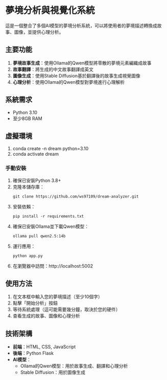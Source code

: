 # 夢境分析與視覺化系統

這是一個整合了多個AI模型的夢境分析系統，可以將使用者的夢境描述轉換成故事、圖像，並提供心理分析。

## 主要功能

1. **夢境故事生成**：使用Ollama的Qwen模型將零散的夢境元素編織成故事
2. **故事翻譯**：將生成的中文故事翻譯成英文
3. **圖像生成**：使用Stable Diffusion基於翻譯後的故事生成視覺圖像
4. **心理分析**：使用Ollama的Qwen模型對夢境進行心理解析

## 系統需求

- Python 3.10
- 至少8GB RAM

## 虛擬環境
1. conda create -n dream python=3.10
2. conda activate dream

### 手動安裝

1. 確保已安裝Python 3.8+
2. 克隆本儲存庫：
   ```
   git clone https://github.com/ws97109/dream-analyzer.git
   ```
3. 安裝依賴：
   ```
   pip install -r requirements.txt
   ```
4. 確保已安裝Ollama並下載Qwen模型：
   ```
   ollama pull qwen2.5:14b
   ```
5. 運行應用：
   ```
   python app.py
   ```
6. 在瀏覽器中訪問：http://localhost:5002

## 使用方法

1. 在文本框中輸入您的夢境描述（至少10個字）
2. 點擊「開始分析」按鈕
3. 等待系統處理（這可能需要幾分鐘，取決於您的硬件）
4. 查看生成的故事、圖像和心理分析

## 技術架構

- **前端**：HTML, CSS, JavaScript
- **後端**：Python Flask
- **AI模型**：
  - Ollama的Qwen模型：用於故事生成、翻譯和心理分析
  - Stable Diffusion：用於圖像生成
